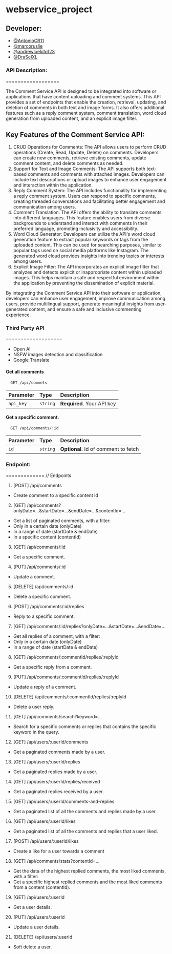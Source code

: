 # webservice_project

## Developer:

- [@AntonioCR11](https://www.github.com/AntonioCR11)
- [@marcoruslie](https://www.github.com/marcoruslie)
- [@andrewloekito123](https://www.github.com/andrewloekito123)
- [@DraSelXL ](https://www.github.com/DraSelXL )


### API Description:
==================

The Comment Service API is designed to be integrated into software or applications that have content uploading and comment systems. This API provides a set of endpoints that enable the creation, retrieval, updating, and deletion of comments in both text and image forms. It also offers additional features such as a reply comment system, comment translation, word cloud generation from uploaded content, and an explicit image filter.

## Key Features of the Comment Service API:

1. CRUD Operations for Comments: The API allows users to perform CRUD operations (Create, Read, Update, Delete) on comments. Developers can create new comments, retrieve existing comments, update comment content, and delete comments as needed.
2. Support for Text and Image Comments: The API supports both text-based comments and comments with attached images. Developers can include text descriptions or upload images to enhance user engagement and interaction within the application.
3. Reply Comment System: The API includes functionality for implementing a reply comment system. Users can respond to specific comments, creating threaded conversations and facilitating better engagement and communication among users.
4. Comment Translation: The API offers the ability to translate comments into different languages. This feature enables users from diverse backgrounds to understand and interact with comments in their preferred language, promoting inclusivity and accessibility.
5. Word Cloud Generator: Developers can utilize the API's word cloud generation feature to extract popular keywords or tags from the uploaded content. This can be used for searching purposes, similar to popular tags used on social media platforms like Instagram. The generated word cloud provides insights into trending topics or interests among users.
6. Explicit Image Filter: The API incorporates an explicit image filter that analyzes and detects explicit or inappropriate content within uploaded images. This helps maintain a safe and respectful environment within the application by preventing the dissemination of explicit material.

By integrating the Comment Service API into their software or application, developers can enhance user engagement, improve communication among users, provide multilingual support, generate meaningful insights from user-generated content, and ensure a safe and inclusive commenting experience.

### Third Party API
===================
- Open AI
- NSFW images detection and classification
- Google Translate

#### Get all comments

```http
  GET /api/commets
```

| Parameter | Type     | Description                |
| :-------- | :------- | :------------------------- |
| `api_key` | `string` | **Required**. Your API key |

#### Get a specific comment.

```http
  GET /api/comments/:id
```

| Parameter | Type     | Description                       |
| :-------- | :------- | :-------------------------------- |
| `id`      | `string` | **Optional**. Id of comment to fetch |


### Endpoint:
=============
// Endpoints
1. [POST]  /api/comments
 - Create comment to a specific content id

2. [GET]  /api/comments?onlyDate=...&startDate=...&endDate=...&contentId=...
 - Get a list of paginated comments, with a filter:
  - Only in a certain date (onlyDate)
  - In a range of date  (startDate & endDate)
  - In a specific content  (contentId)
  
3. [GET]  /api/comments/:id
 - Get a specific comment.
  
4. [PUT]  /api/comments/:id
 - Update a comment.

5. [DELETE] /api/comments/:id
 - Delete a specific comment.
 
6. [POST]  /api/comments/:id/replies
 - Reply to a specific comment.

7. [GET]  /api/comments/:id/replies?onlyDate=...&startDate=...&endDate=...
 - Get all replies of a comment, with a filter:
  - Only in a certain date (onlyDate)
  - In a range of date  (startDate & endDate)

8. [GET]  /api/comments/:commentId/replies/:replyId
 - Get a specific reply from a comment.

9. [PUT]  /api/comments/:commentId/replies/:replyId
 - Update a reply of a comment.
 
10. [DELETE] /api/comments/:commentId/replies/:replyId
 - Delete a user reply.
 
11. [GET]  /api/comments/search?keyword=...
 - Search for a specific comments or replies that contains the specific keyword in the query.
 
12. [GET]  /api/users/:userId/comments
 - Get a paginated comments made by a user.
 
13. [GET]  /api/users/:userId/replies
 - Get a paginated replies made by a user.
 
14. [GET]  /api/users/:userId/replies/received
 - Get a paginated replies received by a user.

15. [GET]  /api/users/:userId/comments-and-replies
 - Get a paginated list of all the comments and replies made by a user.
 
16. [GET]  /api/users/:userId/likes
 - Get a paginated list of all the comments and replies that a user liked.
 
17. [POST]  /api/users/:userId/likes
 - Create a like for a user towards a comment
 
18. [GET]  /api/comments/stats?contentId=...
 - Get the data of the highest replied comments, the most liked comments, with a filter:
  - Get a specific highest replied comments and the most liked comments from a content (contentId).

19. [GET]  /api/users/:userId
 - Get a user details.
 
20. [PUT]  /api/users/:userId
 - Update a user details.
 
21. [DELETE] /api/users/:userId
 - Soft delete a user.
